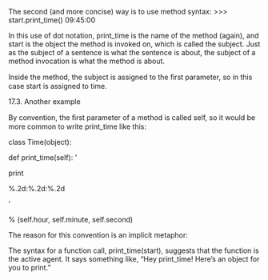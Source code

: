 The second (and more concise) way is to use method syntax: >>> start.print_time() 09:45:00

In this use of dot notation, print_time is the name of the method (again), and start is the object the method is invoked on, which is called the subject. Just as the subject of a sentence is what the sentence is about, the subject of a method invocation is what the method is about.

Inside the method, the subject is assigned to the ﬁrst parameter, so in this case start is assigned to time.

17.3. Another example

By convention, the ﬁrst parameter of a method is called self, so it would be more common to write print_time like this:

class Time(object):

def print_time(self): ’

print

%.2d:%.2d:%.2d

’

% (self.hour, self.minute, self.second)

The reason for this convention is an implicit metaphor:

The syntax for a function call, print_time(start), suggests that the function is the active agent. It says something like, “Hey print_time! Here’s an object for you to print.”